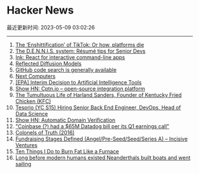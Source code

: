 # Hacker News

最近更新时间: 2023-05-09 03:02:26

--- 
1. [The ‘Enshittification’ of TikTok: Or how, platforms die](https://www.wired.com/story/tiktok-platforms-cory-doctorow/) 
2. [The D.E.N.N.I.S. system: Résumé tips for Senior Devs](https://jacobbartlett.substack.com/p/the-dennis-system-cvs-tips-for-senior) 
3. [Ink: React for interactive command-line apps](https://github.com/vadimdemedes/ink) 
4. [Reflected Diffusion Models](https://aaronlou.com/blog/2023/reflected-diffusion/) 
5. [GitHub code search is generally available](https://github.blog/2023-05-08-github-code-search-is-generally-available/) 
6. [Next Computers](https://www.nextcomputers.org/) 
7. [[EPA] Interim Decision to Artificial Intelligence Tools](https://foiaonline.gov/foiaonline/action/public/submissionDetails?trackingNumber=EPA-2023-004020&type=Request) 
8. [Show HN: Cptn.io – open-source integration platform](https://cptn.io) 
9. [The Tumultuous Life of Harland Sanders, Founder of Kentucky Fried Chicken (KFC)](https://www.damninteresting.com/colonels-of-truth/) 
10. [Tesorio (YC S15) Hiring Senior Back End Engineer, DevOps, Head of Data Science](https://www.tesorio.com/careers#job-openings) 
11. [Show HN: Automatic Domain Verification](https://domainverification.org) 
12. [&quot;Coinbase (?) had a $65M Datadog bill per its Q1 earnings call&quot;](https://twitter.com/TurnerNovak/status/1654577231937544192) 
13. [Colonels of Truth (2016)](https://www.damninteresting.com/colonels-of-truth/) 
14. [Fundraising Stages Defined (Angel&#x2f;Pre-Seed&#x2f;Seed&#x2f;Series A) – Incisive Ventures](https://incisive.vc/2022/12/23/fundraising-stages-defined-angel-pre-seed-seed-series-a/) 
15. [Ten Things I Do to Burn Fat Like a Furnace](https://primecuts.substack.com/p/the-ten-things-i-do-to-burn-fat-like) 
16. [Long before modern humans existed Neanderthals built boats and went sailing](https://www.thearchaeologist.org/blog/long-before-modern-humans-existed-100000-years-ago-neanderthals-built-boats-and-went-sailing) 
